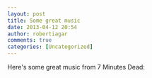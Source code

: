 ```yaml
---
layout: post
title: Some great music
date: 2013-04-12 20:54
author: robertiagar
comments: true
categories: [Uncategorized]
---
```

Here's some great music from 7 Minutes Dead:
